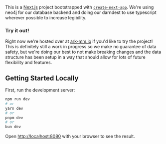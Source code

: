 This is a [Next.js](https://nextjs.org/) project bootstrapped with [`create-next-app`](https://github.com/vercel/next.js/tree/canary/packages/create-next-app). We're using neo4j for our database backend and doing our darndest to use typescript wherever possible to increase legibility.

### Try it out!

Right now we're hosted over at [ark-mm.io](https://www.ark-mm.io) if you'd like to try the project! This is definitely still a work in progress so we make no guarantee of data safety, but we're doing our best to not make breaking changes and the data structure has been setup in a way that should allow for lots of future flexibility and features.

## Getting Started Locally

First, run the development server:

```bash
npm run dev
# or
yarn dev
# or
pnpm dev
# or
bun dev
```

Open [http://localhost:8080](http://localhost:8080) with your browser to see the result.
